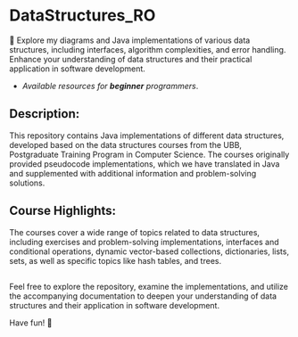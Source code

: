 # DataStructures_RO

🔮 Explore my diagrams and Java implementations of various data structures, including interfaces, algorithm complexities, and error handling. Enhance your understanding of data structures and their practical application in software development. 

- *Available resources for **beginner** programmers*.

## Description:

This repository contains Java implementations of different data structures, developed based on the data structures courses from the UBB, Postgraduate Training Program in Computer Science. The courses originally provided pseudocode implementations, which we have translated in Java and supplemented with additional information and problem-solving solutions.

## Course Highlights:
The courses cover a wide range of topics related to data structures, including exercises and problem-solving implementations, interfaces and conditional operations, dynamic vector-based collections, dictionaries, lists, sets, as well as specific topics like hash tables, and trees.

## 
Feel free to explore the repository, examine the implementations, and utilize the accompanying documentation to deepen your understanding of data structures and their application in software development.

Have fun! 🎉 

